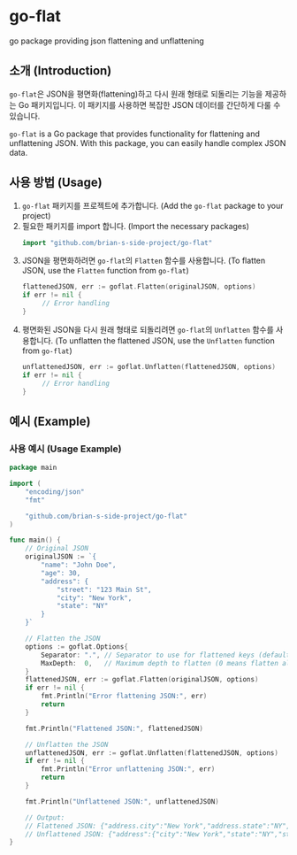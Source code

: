 # go-flat

go package providing json flattening and unflattening

## 소개 (Introduction)

`go-flat`은 JSON을 평면화(flattening)하고 다시 원래 형태로 되돌리는 기능을 제공하는 Go 패키지입니다. 이 패키지를 사용하면 복잡한 JSON 데이터를 간단하게 다룰 수 있습니다.

`go-flat` is a Go package that provides functionality for flattening and unflattening JSON. With this package, you can easily handle complex JSON data.

## 사용 방법 (Usage)

1. `go-flat` 패키지를 프로젝트에 추가합니다. (Add the `go-flat` package to your project)
2. 필요한 패키지를 import 합니다. (Import the necessary packages)
   ```go
   import "github.com/brian-s-side-project/go-flat"
   ```
3. JSON을 평면화하려면 `go-flat`의 `Flatten` 함수를 사용합니다. (To flatten JSON, use the `Flatten` function from `go-flat`)
   ```go
   flattenedJSON, err := goflat.Flatten(originalJSON, options)
   if err != nil {
        // Error handling
   }
   ```
4. 평면화된 JSON을 다시 원래 형태로 되돌리려면 `go-flat`의 `Unflatten` 함수를 사용합니다. (To unflatten the flattened JSON, use the `Unflatten` function from `go-flat`)
   ```go
   unflattenedJSON, err := goflat.Unflatten(flattenedJSON, options)
   if err != nil {
        // Error handling
   }
   ```

## 예시 (Example)

### 사용 예시 (Usage Example)

```go
package main

import (
    "encoding/json"
    "fmt"

    "github.com/brian-s-side-project/go-flat"
)

func main() {
    // Original JSON
    originalJSON := `{
        "name": "John Doe",
        "age": 30,
        "address": {
            "street": "123 Main St",
            "city": "New York",
            "state": "NY"
        }
    }`

    // Flatten the JSON
    options := goflat.Options{
        Separator: ".", // Separator to use for flattened keys (default is ".")
        MaxDepth:  0,   // Maximum depth to flatten (0 means flatten all levels, default is 0)
    }
    flattenedJSON, err := goflat.Flatten(originalJSON, options)
    if err != nil {
        fmt.Println("Error flattening JSON:", err)
        return
    }

    fmt.Println("Flattened JSON:", flattenedJSON)

    // Unflatten the JSON
    unflattenedJSON, err := goflat.Unflatten(flattenedJSON, options)
    if err != nil {
        fmt.Println("Error unflattening JSON:", err)
        return
    }

    fmt.Println("Unflattened JSON:", unflattenedJSON)

    // Output:
    // Flattened JSON: {"address.city":"New York","address.state":"NY","address.street":"123 Main St","age":30,"name":"John Doe"}
    // Unflattened JSON: {"address":{"city":"New York","state":"NY","street":"123 Main St"},"age":30,"name":"John Doe"}
}
```
